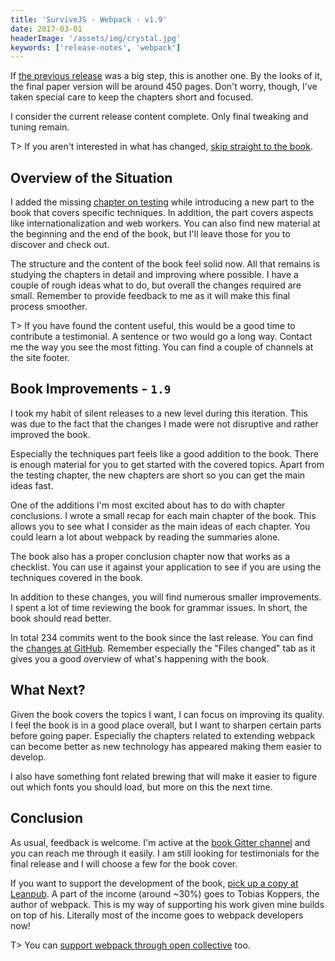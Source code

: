 ```yaml
---
title: 'SurviveJS - Webpack - v1.9'
date: 2017-03-01
headerImage: '/assets/img/crystal.jpg'
keywords: ['release-notes', 'webpack']
---
```


If [the previous release](../survivejs-webpack-18) was a big step, this is another one. By the looks of it, the final paper version will be around 450 pages. Don't worry, though, I've taken special care to keep the chapters short and focused.

I consider the current release content complete. Only final tweaking and tuning remain.

T> If you aren't interested in what has changed, [skip straight to the book](/webpack/introduction).

## Overview of the Situation

I added the missing [chapter on testing](/webpack/techniques/testing) while introducing a new part to the book that covers specific techniques. In addition, the part covers aspects like internationalization and web workers. You can also find new material at the beginning and the end of the book, but I'll leave those for you to discover and check out.

The structure and the content of the book feel solid now. All that remains is studying the chapters in detail and improving where possible. I have a couple of rough ideas what to do, but overall the changes required are small. Remember to provide feedback to me as it will make this final process smoother.

T> If you have found the content useful, this would be a good time to contribute a testimonial. A sentence or two would go a long way. Contact me the way you see the most fitting. You can find a couple of channels at the site footer.

## Book Improvements - `1.9`

I took my habit of silent releases to a new level during this iteration. This was due to the fact that the changes I made were not disruptive and rather improved the book.

Especially the techniques part feels like a good addition to the book. There is enough material for you to get started with the covered topics. Apart from the testing chapter, the new chapters are short so you can get the main ideas fast.

One of the additions I'm most excited about has to do with chapter conclusions. I wrote a small recap for each main chapter of the book. This allows you to see what I consider as the main ideas of each chapter. You could learn a lot about webpack by reading the summaries alone.

The book also has a proper conclusion chapter now that works as a checklist. You can use it against your application to see if you are using the techniques covered in the book.

In addition to these changes, you will find numerous smaller improvements. I spent a lot of time reviewing the book for grammar issues. In short, the book should read better.

In total 234 commits went to the book since the last release. You can find the [changes at GitHub](https://github.com/survivejs/webpack-book/compare/v1.8.1...v1.9.0). Remember especially the "Files changed" tab as it gives you a good overview of what's happening with the book.

## What Next?

Given the book covers the topics I want, I can focus on improving its quality. I feel the book is in a good place overall, but I want to sharpen certain parts before going paper. Especially the chapters related to extending webpack can become better as new technology has appeared making them easier to develop.

I also have something font related brewing that will make it easier to figure out which fonts you should load, but more on this the next time.

## Conclusion

As usual, feedback is welcome. I'm active at the [book Gitter channel](https://gitter.im/survivejs/webpack) and you can reach me through it easily. I am still looking for testimonials for the final release and I will choose a few for the book cover.

If you want to support the development of the book, [pick up a copy at Leanpub](https://leanpub.com/survivejs-webpack). A part of the income (around ~30%) goes to Tobias Koppers, the author of webpack. This is my way of supporting his work given mine builds on top of his. Literally most of the income goes to webpack developers now!

T> You can [support webpack through open collective](https://opencollective.com/webpack) too.
